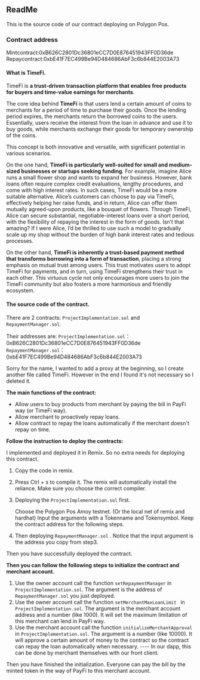 ## ReadMe

This is the source code of our contract deploying on Polygon Pos. 

### Contract address
Mintcontract:0xB626C2801Dc36801eCC7D0E876451943FF0D36de
Repaycontract:0xbE41F7EC499Be94D484686AbF3c6b844E2003A73

#### What is TimeFi.

TimeFi is **a trust-driven transaction platform that enables free products for buyers and time-value earnings for merchants**.

The core idea behind **TimeFi** is that users lend a certain amount of coins to merchants for a period of time to purchase their goods. Once the lending period expires, the merchants return the borrowed coins to the users. Essentially, users receive the interest from the loan in advance and use it to buy goods, while merchants exchange their goods for temporary ownership of the coins.

This concept is both innovative and versatile, with significant potential in various scenarios.

On the one hand, **TimeFi is particularly well-suited for small and medium-sized businesses or startups seeking funding**. For example, imagine Alice runs a small flower shop and wants to expand her business. However, bank loans often require complex credit evaluations, lengthy procedures, and come with high interest rates. In such cases, TimeFi would be a more suitable alternative. Alice’s customers can choose to pay via TimeFi, effectively helping her raise funds, and in return, Alice can offer them mutually agreed-upon products, like a bouquet of flowers. Through TimeFi, Alice can secure substantial, negotiable-interest loans over a short period, with the flexibility of repaying the interest in the form of goods. Isn’t that amazing? If I were Alice, I’d be thrilled to use such a model to gradually scale up my shop without the burden of high bank interest rates and tedious processes.

On the other hand, **TimeFi is inherently a trust-based payment method that transforms borrowing into a form of transaction**, placing a strong emphasis on mutual trust among users. This trust motivates users to adopt TimeFi for payments, and in turn, using TimeFi strengthens their trust in each other. This virtuous cycle not only encourages more users to join the TimeFi community but also fosters a more harmonious and friendly ecosystem.



#### The source code of the contract.

There are 2 contracts: `ProjectImplementation.sol` and `RepaymentManager.sol`. 

Their addresses are:
`ProjectImplementation.sol`：0xB626C2801Dc36801eCC7D0E876451943FF0D36de
`RepaymentManager.sol`：0xbE41F7EC499Be94D484686AbF3c6b844E2003A73

Sorry for the name, I wanted to add a proxy at the beginning, so I create another file called TimeFi. However in the end I found it's not necessary so I deleted it.

**The main functions of the contract:**

- Allow users to buy products from merchant by paying the bill in PayFi way (or TimeFi way).
- Allow merchant to proactively repay loans.
- Allow contract to repay the loans automatically if the merchant doesn't repay on time.



**Follow the instruction to deploy the contracts:**

I implemented and deployed it in Remix. So no extra needs for deploying this contract.

1. Copy the code in remix.

2. Press Ctrl + s to compile it. The remix will automatically install the reliance. Make sure you choose the correct compiler.

3. Deploying the `ProjectImplementation.sol`  first. 

   Choose the Polygon Pos Amoy testnet. (Or the local net of remix and hardhat)
   Input the arguments with a Tokenname and Tokensymbol. Keep the contract address for the following steps.

4. Then deploying `RepaymentManager.sol` . Notice that the input argument is the address you copy from step3.

Then you have successfully deployed the contract.



**Then you can follow the following steps to initialize the contract and merchant account.**

1. Use the owner account call the function `setRepaymentManager` in `ProjectImplementation.sol`. The argument is the address of `RepaymentManager.sol` you just deployed.
2. Use the owner account call the function `setMerchantMaxLoanLimit `  in  `ProjectImplementation.sol`. The argument is the merchant account address and a number (like 1000). It will set the maximum limitation of this merchant can lend in PayFi way.
3. Use the merchant account call the function `initializeMerchantApproval` in `ProjectImplementation.sol`. The argument is a number (like 10000). It will approve a certain amount of money to the contract so the contract can repay the loan automatically when necessary. ---- In our dapp, this can be done by merchant themselves with our front client.



Then you have finished the initialization. Everyone can pay the bill by the minted token in the way of PayFi to this merchant account.